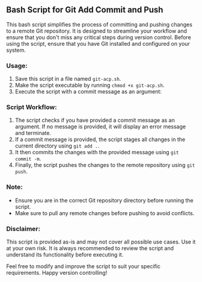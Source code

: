 ## Bash Script for Git Add Commit and Push

This bash script simplifies the process of committing and pushing changes to a remote Git repository. It is designed to streamline your workflow and ensure that you don't miss any critical steps during version control. Before using the script, ensure that you have Git installed and configured on your system.

### Usage:
1. Save this script in a file named `git-acp.sh`.
2. Make the script executable by running `chmod +x git-acp.sh`.
3. Execute the script with a commit message as an argument:


### Script Workflow:
1. The script checks if you have provided a commit message as an argument. If no message is provided, it will display an error message and terminate.
2. If a commit message is provided, the script stages all changes in the current directory using `git add .`.
3. It then commits the changes with the provided message using `git commit -m`.
4. Finally, the script pushes the changes to the remote repository using `git push`.

### Note:
- Ensure you are in the correct Git repository directory before running the script.
- Make sure to pull any remote changes before pushing to avoid conflicts.

### Disclaimer:
This script is provided as-is and may not cover all possible use cases. Use it at your own risk. It is always recommended to review the script and understand its functionality before executing it.

Feel free to modify and improve the script to suit your specific requirements. Happy version controlling!
